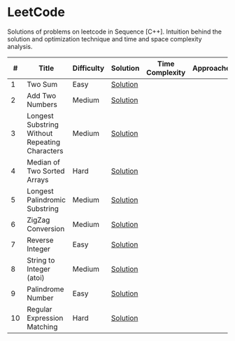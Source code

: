 # LeetCode
Solutions of problems on leetcode in Sequence [C++]. Intuition behind the solution and optimization technique and time and space complexity analysis.

\# | Title | Difficulty | Solution | Time Complexity | Approaches
---|---|---|--- | --- | ---
1 | Two Sum | Easy | [Solution](leetcode/1.%20Two%20Sum) | |
2 | Add Two Numbers | Medium | [Solution](leetcode/2.%20Add%20Two%20Numbers) | | 
3 | Longest Substring Without Repeating Characters | Medium | [Solution](leetcode/3.%20Longest%20Substring%20Without%20Repeating%20Characters) | | 
4 | Median of Two Sorted Arrays | Hard | [Solution](leetcode/4.%20Median%20of%20Two%20Sorted%20Arrays) | | 
5 | Longest Palindromic Substring | Medium | [Solution](leetcode/5.%20Longest%20Palindromic%20Substring) | | 
6 | ZigZag Conversion | Medium | [Solution](leetcode/6.%20ZigZag%20Conversion) | | 
7 | Reverse Integer | Easy | [Solution](leetcode/7.%20Reverse%20Integer) | | 
8 | String to Integer (atoi) | Medium | [Solution](leetcode/8.%20String%20to%20Integer%20%28atoi%29) | | 
9 | Palindrome Number | Easy | [Solution](leetcode/9.%20Palindrome%20Number) | | 
10 | Regular Expression Matching | Hard | [Solution](leetcode/10.%20Regular%20Expression%20Matching) | | 

